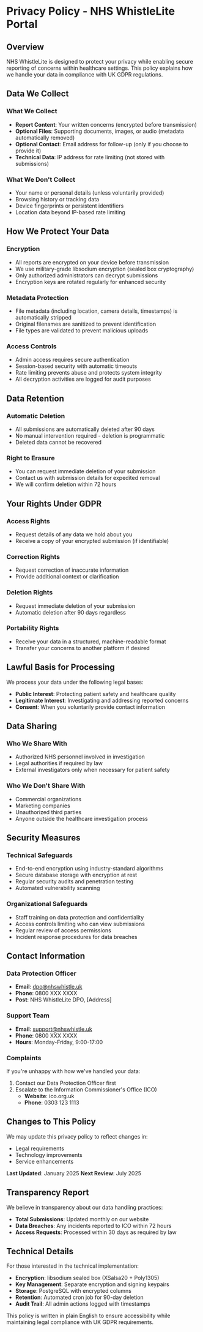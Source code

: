 # Privacy Policy - NHS WhistleLite Portal

## Overview

NHS WhistleLite is designed to protect your privacy while enabling secure reporting of concerns within healthcare settings. This policy explains how we handle your data in compliance with UK GDPR regulations.

## Data We Collect

### What We Collect
- **Report Content**: Your written concerns (encrypted before transmission)
- **Optional Files**: Supporting documents, images, or audio (metadata automatically removed)
- **Optional Contact**: Email address for follow-up (only if you choose to provide it)
- **Technical Data**: IP address for rate limiting (not stored with submissions)

### What We Don't Collect
- Your name or personal details (unless voluntarily provided)
- Browsing history or tracking data
- Device fingerprints or persistent identifiers
- Location data beyond IP-based rate limiting

## How We Protect Your Data

### Encryption
- All reports are encrypted on your device before transmission
- We use military-grade libsodium encryption (sealed box cryptography)
- Only authorized administrators can decrypt submissions
- Encryption keys are rotated regularly for enhanced security

### Metadata Protection
- File metadata (including location, camera details, timestamps) is automatically stripped
- Original filenames are sanitized to prevent identification
- File types are validated to prevent malicious uploads

### Access Controls
- Admin access requires secure authentication
- Session-based security with automatic timeouts
- Rate limiting prevents abuse and protects system integrity
- All decryption activities are logged for audit purposes

## Data Retention

### Automatic Deletion
- All submissions are automatically deleted after 90 days
- No manual intervention required - deletion is programmatic
- Deleted data cannot be recovered

### Right to Erasure
- You can request immediate deletion of your submission
- Contact us with submission details for expedited removal
- We will confirm deletion within 72 hours

## Your Rights Under GDPR

### Access Rights
- Request details of any data we hold about you
- Receive a copy of your encrypted submission (if identifiable)

### Correction Rights
- Request correction of inaccurate information
- Provide additional context or clarification

### Deletion Rights
- Request immediate deletion of your submission
- Automatic deletion after 90 days regardless

### Portability Rights
- Receive your data in a structured, machine-readable format
- Transfer your concerns to another platform if desired

## Lawful Basis for Processing

We process your data under the following legal bases:
- **Public Interest**: Protecting patient safety and healthcare quality
- **Legitimate Interest**: Investigating and addressing reported concerns
- **Consent**: When you voluntarily provide contact information

## Data Sharing

### Who We Share With
- Authorized NHS personnel involved in investigation
- Legal authorities if required by law
- External investigators only when necessary for patient safety

### Who We Don't Share With
- Commercial organizations
- Marketing companies
- Unauthorized third parties
- Anyone outside the healthcare investigation process

## Security Measures

### Technical Safeguards
- End-to-end encryption using industry-standard algorithms
- Secure database storage with encryption at rest
- Regular security audits and penetration testing
- Automated vulnerability scanning

### Organizational Safeguards
- Staff training on data protection and confidentiality
- Access controls limiting who can view submissions
- Regular review of access permissions
- Incident response procedures for data breaches

## Contact Information

### Data Protection Officer
- **Email**: dpo@nhswhistle.uk
- **Phone**: 0800 XXX XXXX
- **Post**: NHS WhistleLite DPO, [Address]

### Support Team
- **Email**: support@nhswhistle.uk
- **Phone**: 0800 XXX XXXX
- **Hours**: Monday-Friday, 9:00-17:00

### Complaints
If you're unhappy with how we've handled your data:
1. Contact our Data Protection Officer first
2. Escalate to the Information Commissioner's Office (ICO)
   - **Website**: ico.org.uk
   - **Phone**: 0303 123 1113

## Changes to This Policy

We may update this privacy policy to reflect changes in:
- Legal requirements
- Technology improvements
- Service enhancements

**Last Updated**: January 2025
**Next Review**: July 2025

## Transparency Report

We believe in transparency about our data handling practices:
- **Total Submissions**: Updated monthly on our website
- **Data Breaches**: Any incidents reported to ICO within 72 hours
- **Access Requests**: Processed within 30 days as required by law

## Technical Details

For those interested in the technical implementation:
- **Encryption**: libsodium sealed box (XSalsa20 + Poly1305)
- **Key Management**: Separate encryption and signing keypairs
- **Storage**: PostgreSQL with encrypted columns
- **Retention**: Automated cron job for 90-day deletion
- **Audit Trail**: All admin actions logged with timestamps

This policy is written in plain English to ensure accessibility while maintaining legal compliance with UK GDPR requirements.